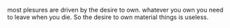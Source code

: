 most plesures are driven by the desire to own. whatever you own you need to leave when you die. So the desire to own material things is useless.

